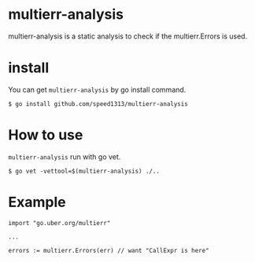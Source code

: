 # multierr-analysis
multierr-analysis is a static analysis to check if the multierr.Errors is used.

# install

You can get `multierr-analysis` by go install command. 

```
$ go install github.com/speed1313/multierr-analysis
```

# How to use

`multierr-analysis` run with go vet.

```
$ go vet -vettool=$(multierr-analysis) ./..
```

# Example

```
import "go.uber.org/multierr"

...

errors := multierr.Errors(err) // want "CallExpr is here"
```

